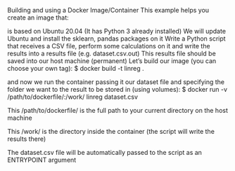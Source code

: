 Building and using a Docker Image/Container
This example helps you create an image that:

is based on Ubuntu 20.04 (It has Python 3 already installed)
We will update Ubuntu and install the sklearn, pandas packages on it
Write a Python script that receives a CSV file, perform some calculations on it and write the results into a results file (e.g. dataset.csv.out)
This results file should be saved into our host machine (permanent)
Let’s build our image (you can choose your own tag): $ docker build -t linreg .

and now we run the container passing it our dataset file and specifying the folder we want to the result to be stored in (using volumes): $ docker run -v /path/to/dockerfile/:/work/ linreg dataset.csv

This /path/to/dockerfile/ is the full path to your current directory on the host machine

This /work/ is the directory inside the container (the script will write the results there)

The dataset.csv file will be automatically passed to the script as an ENTRYPOINT argument